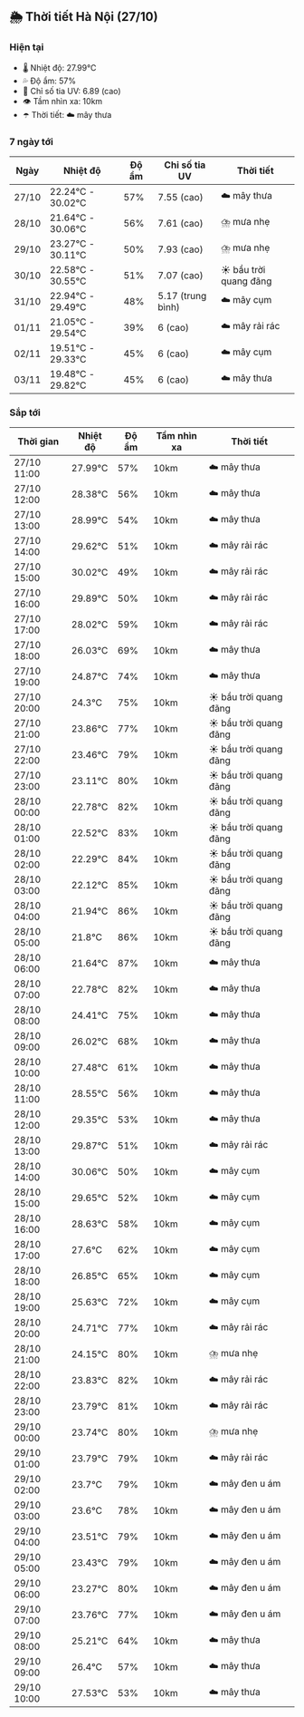 ## 🌦️ Thời tiết Hà Nội (27/10)

### Hiện tại

- 🌡️ Nhiệt độ: 27.99℃
- 💦 Độ ẩm: 57%
- 🌟 Chỉ số tia UV: 6.89 (cao)
- 👁️ Tầm nhìn xa: 10km
- ☂️ Thời tiết: ☁️ mây thưa

### 7 ngày tới

| Ngày | Nhiệt độ | Độ ẩm | Chỉ số tia UV | Thời tiết |
| --- | --- | --- | --- | --- |
| 27/10 | 22.24℃ - 30.02℃ | 57% | 7.55 (cao) | ☁️ mây thưa |
| 28/10 | 21.64℃ - 30.06℃ | 56% | 7.61 (cao) | ⛈️ mưa nhẹ |
| 29/10 | 23.27℃ - 30.11℃ | 50% | 7.93 (cao) | ⛈️ mưa nhẹ |
| 30/10 | 22.58℃ - 30.55℃ | 51% | 7.07 (cao) | ☀️ bầu trời quang đãng |
| 31/10 | 22.94℃ - 29.49℃ | 48% | 5.17 (trung bình) | ☁️ mây cụm |
| 01/11 | 21.05℃ - 29.54℃ | 39% | 6 (cao) | ☁️ mây rải rác |
| 02/11 | 19.51℃ - 29.33℃ | 45% | 6 (cao) | ☁️ mây cụm |
| 03/11 | 19.48℃ - 29.82℃ | 45% | 6 (cao) | ☁️ mây thưa |

### Sắp tới

| Thời gian | Nhiệt độ | Độ ẩm | Tầm nhìn xa | Thời tiết |
| --- | --- | --- | --- | --- |
| 27/10 11:00 | 27.99℃ | 57% | 10km | ☁️ mây thưa |
| 27/10 12:00 | 28.38℃ | 56% | 10km | ☁️ mây thưa |
| 27/10 13:00 | 28.99℃ | 54% | 10km | ☁️ mây thưa |
| 27/10 14:00 | 29.62℃ | 51% | 10km | ☁️ mây rải rác |
| 27/10 15:00 | 30.02℃ | 49% | 10km | ☁️ mây rải rác |
| 27/10 16:00 | 29.89℃ | 50% | 10km | ☁️ mây rải rác |
| 27/10 17:00 | 28.02℃ | 59% | 10km | ☁️ mây rải rác |
| 27/10 18:00 | 26.03℃ | 69% | 10km | ☁️ mây thưa |
| 27/10 19:00 | 24.87℃ | 74% | 10km | ☁️ mây thưa |
| 27/10 20:00 | 24.3℃ | 75% | 10km | ☀️ bầu trời quang đãng |
| 27/10 21:00 | 23.86℃ | 77% | 10km | ☀️ bầu trời quang đãng |
| 27/10 22:00 | 23.46℃ | 79% | 10km | ☀️ bầu trời quang đãng |
| 27/10 23:00 | 23.11℃ | 80% | 10km | ☀️ bầu trời quang đãng |
| 28/10 00:00 | 22.78℃ | 82% | 10km | ☀️ bầu trời quang đãng |
| 28/10 01:00 | 22.52℃ | 83% | 10km | ☀️ bầu trời quang đãng |
| 28/10 02:00 | 22.29℃ | 84% | 10km | ☀️ bầu trời quang đãng |
| 28/10 03:00 | 22.12℃ | 85% | 10km | ☀️ bầu trời quang đãng |
| 28/10 04:00 | 21.94℃ | 86% | 10km | ☀️ bầu trời quang đãng |
| 28/10 05:00 | 21.8℃ | 86% | 10km | ☀️ bầu trời quang đãng |
| 28/10 06:00 | 21.64℃ | 87% | 10km | ☁️ mây thưa |
| 28/10 07:00 | 22.78℃ | 82% | 10km | ☁️ mây thưa |
| 28/10 08:00 | 24.41℃ | 75% | 10km | ☁️ mây thưa |
| 28/10 09:00 | 26.02℃ | 68% | 10km | ☁️ mây thưa |
| 28/10 10:00 | 27.48℃ | 61% | 10km | ☁️ mây thưa |
| 28/10 11:00 | 28.55℃ | 56% | 10km | ☁️ mây thưa |
| 28/10 12:00 | 29.35℃ | 53% | 10km | ☁️ mây thưa |
| 28/10 13:00 | 29.87℃ | 51% | 10km | ☁️ mây rải rác |
| 28/10 14:00 | 30.06℃ | 50% | 10km | ☁️ mây cụm |
| 28/10 15:00 | 29.65℃ | 52% | 10km | ☁️ mây cụm |
| 28/10 16:00 | 28.63℃ | 58% | 10km | ☁️ mây cụm |
| 28/10 17:00 | 27.6℃ | 62% | 10km | ☁️ mây cụm |
| 28/10 18:00 | 26.85℃ | 65% | 10km | ☁️ mây cụm |
| 28/10 19:00 | 25.63℃ | 72% | 10km | ☁️ mây cụm |
| 28/10 20:00 | 24.71℃ | 77% | 10km | ☁️ mây rải rác |
| 28/10 21:00 | 24.15℃ | 80% | 10km | ⛈️ mưa nhẹ |
| 28/10 22:00 | 23.83℃ | 82% | 10km | ☁️ mây rải rác |
| 28/10 23:00 | 23.79℃ | 81% | 10km | ☁️ mây rải rác |
| 29/10 00:00 | 23.74℃ | 80% | 10km | ⛈️ mưa nhẹ |
| 29/10 01:00 | 23.79℃ | 79% | 10km | ☁️ mây rải rác |
| 29/10 02:00 | 23.7℃ | 79% | 10km | ☁️ mây đen u ám |
| 29/10 03:00 | 23.6℃ | 78% | 10km | ☁️ mây đen u ám |
| 29/10 04:00 | 23.51℃ | 79% | 10km | ☁️ mây đen u ám |
| 29/10 05:00 | 23.43℃ | 79% | 10km | ☁️ mây đen u ám |
| 29/10 06:00 | 23.27℃ | 80% | 10km | ☁️ mây đen u ám |
| 29/10 07:00 | 23.76℃ | 77% | 10km | ☁️ mây đen u ám |
| 29/10 08:00 | 25.21℃ | 64% | 10km | ☁️ mây thưa |
| 29/10 09:00 | 26.4℃ | 57% | 10km | ☁️ mây thưa |
| 29/10 10:00 | 27.53℃ | 53% | 10km | ☁️ mây thưa |
